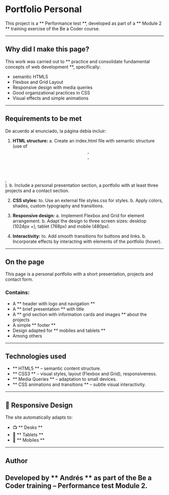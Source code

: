 # Portfolio Personal

This project is a ** Performance test **, developed as part of a ** Module 2 ** training exercise of the Be a Coder course.

---

## Why did I make this page?

This work was carried out to ** practice and consolidate fundamental concepts of web development **, specifically:

- semantic HTML5
- Flexbox and Grid Layout
- Responsive design with media queries
- Good organizational practices in CSS
- Visual effects and simple animations

---

## Requirements to be met

De acuerdo al enunciado, la página debía incluir:

1. **HTML structure:**
a. Create an index.html file with semantic structure (use of <header >, <nav >,
<main >, <footer >).
b. Include a personal presentation section, a portfolio with at least three
projects and a contact section.

2. **CSS styles:**
to. Use an external file styles.css for styles.
b. Apply colors, shades, custom typography and transitions.

3. **Responsive design:**
a. Implement Flexbox and Grid for element arrangement.
b. Adapt the design to three screen sizes: desktop (1024px +), tablet (768px) and
mobile (480px).

4. **Interactivity:**
to. Add smooth transitions for buttons and links.
b. Incorporate effects by interacting with elements of the portfolio (hover).

---

## On the page

This page is a personal portfolio with a short presentation, projects and contact form.

### Contains:

- A ** header with logo and navigation **
- A ** brief presentation ** with title 
- A ** grid section with information cards and images ** about the projects
- A simple ** footer **
- Design adapted for ** mobiles and tablets **
- Among others


---

## Technologies used

- ** HTML5 ** – semantic content structure.
- ** CSS3 ** – visual styles, layout (Flexbox and Grid), responsiveness.
- ** Media Queries ** – adaptation to small devices.
- ** CSS animations and transitions ** – subtle visual interactivity.

---


## 📱 Responsive Design

The site automatically adapts to:

- 📺 ** Desks **
- 📱 ** Tablets **
- 📱 ** Mobiles **

---

## Author

Developed by ** Andrés ** as part of the Be a Coder training – Performance test Module 2.
---
